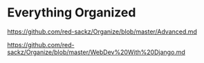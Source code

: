 # Everything Organized

https://github.com/red-sackz/Organize/blob/master/Advanced.md

https://github.com/red-sackz/Organize/blob/master/WebDev%20With%20Django.md
